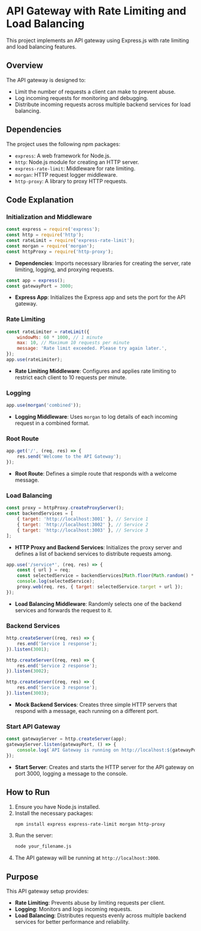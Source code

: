 
# API Gateway with Rate Limiting and Load Balancing

This project implements an API gateway using Express.js with rate limiting and load balancing features.

## Overview

The API gateway is designed to:
- Limit the number of requests a client can make to prevent abuse.
- Log incoming requests for monitoring and debugging.
- Distribute incoming requests across multiple backend services for load balancing.

## Dependencies

The project uses the following npm packages:
- `express`: A web framework for Node.js.
- `http`: Node.js module for creating an HTTP server.
- `express-rate-limit`: Middleware for rate limiting.
- `morgan`: HTTP request logger middleware.
- `http-proxy`: A library to proxy HTTP requests.

## Code Explanation

### Initialization and Middleware

```javascript
const express = require('express');
const http = require('http');
const rateLimit = require('express-rate-limit');
const morgan = require('morgan');
const httpProxy = require('http-proxy');
```
- **Dependencies**: Imports necessary libraries for creating the server, rate limiting, logging, and proxying requests.

```javascript
const app = express();
const gatewayPort = 3000;
```
- **Express App**: Initializes the Express app and sets the port for the API gateway.

### Rate Limiting

```javascript
const rateLimiter = rateLimit({
    windowMs: 60 * 1000, // 1 minute
    max: 10, // Maximum 10 requests per minute
    message: 'Rate limit exceeded. Please try again later.',
});
app.use(rateLimiter);
```
- **Rate Limiting Middleware**: Configures and applies rate limiting to restrict each client to 10 requests per minute.

### Logging

```javascript
app.use(morgan('combined'));
```
- **Logging Middleware**: Uses `morgan` to log details of each incoming request in a combined format.

### Root Route

```javascript
app.get('/', (req, res) => {
    res.send('Welcome to the API Gateway');
});
```
- **Root Route**: Defines a simple route that responds with a welcome message.

### Load Balancing

```javascript
const proxy = httpProxy.createProxyServer();
const backendServices = [
    { target: 'http://localhost:3001' }, // Service 1
    { target: 'http://localhost:3002' }, // Service 2
    { target: 'http://localhost:3003' }, // Service 3
];
```
- **HTTP Proxy and Backend Services**: Initializes the proxy server and defines a list of backend services to distribute requests among.

```javascript
app.use('/service*', (req, res) => {
    const { url } = req;
    const selectedService = backendServices[Math.floor(Math.random() * backendServices.length)];
    console.log(selectedService);
    proxy.web(req, res, { target: selectedService.target + url });
});
```
- **Load Balancing Middleware**: Randomly selects one of the backend services and forwards the request to it.

### Backend Services

```javascript
http.createServer((req, res) => {
    res.end('Service 1 response');
}).listen(3001);

http.createServer((req, res) => {
    res.end('Service 2 response');
}).listen(3002);

http.createServer((req, res) => {
    res.end('Service 3 response');
}).listen(3003);
```
- **Mock Backend Services**: Creates three simple HTTP servers that respond with a message, each running on a different port.

### Start API Gateway

```javascript
const gatewayServer = http.createServer(app);
gatewayServer.listen(gatewayPort, () => {
    console.log(`API Gateway is running on http://localhost:${gatewayPort}`);
});
```
- **Start Server**: Creates and starts the HTTP server for the API gateway on port 3000, logging a message to the console.

## How to Run

1. Ensure you have Node.js installed.
2. Install the necessary packages:
   ```sh
   npm install express express-rate-limit morgan http-proxy
   ```
3. Run the server:
   ```sh
   node your_filename.js
   ```
4. The API gateway will be running at `http://localhost:3000`.

## Purpose

This API gateway setup provides:
- **Rate Limiting**: Prevents abuse by limiting requests per client.
- **Logging**: Monitors and logs incoming requests.
- **Load Balancing**: Distributes requests evenly across multiple backend services for better performance and reliability.
